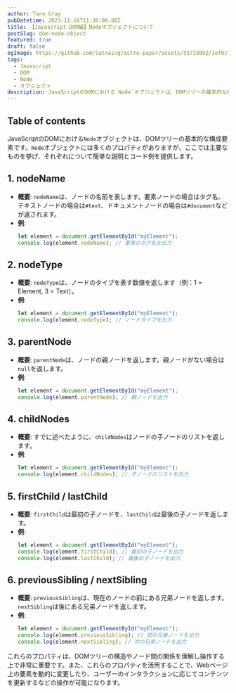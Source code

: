 ```yaml
---
author: Taro Gray
pubDatetime: 2023-11-16T11:36:00.00Z
title: 【Javascript DOM編】Nodeオブジェクトについて
postSlug: dom-node-object
featured: true
draft: false
ogImage: https://github.com/satnaing/astro-paper/assets/53733092/1ef0cf03-8137-4d67-ac81-84a032119e3a
tags:
  - Javascript
  - DOM
  - Node
  - オブジェクト
description: JavaScriptのDOMにおける`Node`オブジェクトは、DOMツリーの基本的な構成要素です。`Node`オブジェクトには多くのプロパティがありますが、ここでは主要なものを挙げ、それぞれについて簡単な説明とコード例を提供します。
---
```


## Table of contents

JavaScriptのDOMにおける`Node`オブジェクトは、DOMツリーの基本的な構成要素です。`Node`オブジェクトには多くのプロパティがありますが、ここでは主要なものを挙げ、それぞれについて簡単な説明とコード例を提供します。

## 1. nodeName

- **概要**: `nodeName`は、ノードの名前を表します。要素ノードの場合はタグ名、テキストノードの場合は`#text`、ドキュメントノードの場合は`#document`などが返されます。
- **例**:
  ```javascript
  let element = document.getElementById("myElement");
  console.log(element.nodeName); // 要素のタグ名を出力
  ```

## 2. nodeType

- **概要**: `nodeType`は、ノードのタイプを表す数値を返します（例：1 = Element, 3 = Text）。
- **例**:
  ```javascript
  let element = document.getElementById("myElement");
  console.log(element.nodeType); // ノードタイプを出力
  ```

## 3. parentNode

- **概要**: `parentNode`は、ノードの親ノードを返します。親ノードがない場合は`null`を返します。
- **例**:
  ```javascript
  let element = document.getElementById("myElement");
  console.log(element.parentNode); // 親ノードを出力
  ```

## 4. childNodes

- **概要**: すでに述べたように、`childNodes`はノードの子ノードのリストを返します。
- **例**:
  ```javascript
  let element = document.getElementById("myElement");
  console.log(element.childNodes); // 子ノードのリストを出力
  ```

## 5. firstChild / lastChild

- **概要**: `firstChild`は最初の子ノードを、`lastChild`は最後の子ノードを返します。
- **例**:
  ```javascript
  let element = document.getElementById("myElement");
  console.log(element.firstChild); // 最初の子ノードを出力
  console.log(element.lastChild); // 最後の子ノードを出力
  ```

## 6. previousSibling / nextSibling

- **概要**: `previousSibling`は、現在のノードの前にある兄弟ノードを返します。`nextSibling`は後にある兄弟ノードを返します。
- **例**:
  ```javascript
  let element = document.getElementById("myElement");
  console.log(element.previousSibling); // 前の兄弟ノードを出力
  console.log(element.nextSibling); // 次の兄弟ノードを出力
  ```

これらのプロパティは、DOMツリーの構造やノード間の関係を理解し操作する上で非常に重要です。また、これらのプロパティを活用することで、Webページ上の要素を動的に変更したり、ユーザーのインタラクションに応じてコンテンツを更新するなどの操作が可能になります。
